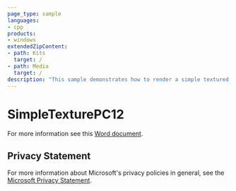 ```yaml
---
page_type: sample
languages:
- cpp
products:
- windows
extendedZipContent:
- path: Kits
  target: /
- path: Media
  target: /
description: "This sample demonstrates how to render a simple textured quad using Direct3D 12."
---
```


# SimpleTexturePC12

For more information see this [Word document](https://github.com/microsoft/Xbox-ATG-Samples/blob/master/PCSamples/IntroGraphics/SimpleTexturePC12/Readme.docx).

## Privacy Statement

For more information about Microsoft's privacy policies in general, see the [Microsoft Privacy Statement](https://privacy.microsoft.com/privacystatement/).
